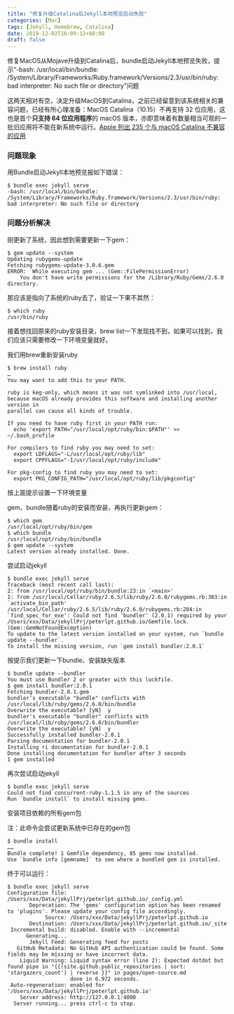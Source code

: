 ```yaml
---
title: "修复升级Catalina后Jekyll本地预览启动失败"
categories: [Mac]
tags: [Jekyll, Homebrew, Catalina]
date: 2019-12-02T16:09:12+08:00
draft: false
---
```


修复MacOS从Mojave升级到Catalina后，bundle启动Jekyll本地预览失败，提示“-bash: /usr/local/bin/bundle: /System/Library/Frameworks/Ruby.framework/Versions/2.3/usr/bin/ruby: bad interpreter: No such file or directory”问题

这两天相对有空，决定升级MacOS到Catalina，之前已经留意到该系统相关的兼容问题，已经有所心理准备：MacOS Catalina（10.15）不再支持 32 位应用，这也是首个**只支持 64 位应用程序**的 macOS 版本，亦即意味着有数量相当可观的一批旧应用将不能在新系统中运行。[Apple 列出 235 个与 macOS Catalina 不兼容的应用](https://www.oschina.net/news/110544/235-apps-incompatible-with-catalina)

### 问题现象

用Bundle启动Jekyll本地预览报如下错误：

```shell
$ bundle exec jekyll serve
-bash: /usr/local/bin/bundle: /System/Library/Frameworks/Ruby.framework/Versions/2.3/usr/bin/ruby: bad interpreter: No such file or directory
```

### 问题分析解决

刚更新了系统，因此想到需要更新一下gem：

```shell
$ gem update --system
Updating rubygems-update
Fetching rubygems-update-3.0.6.gem
ERROR:  While executing gem ... (Gem::FilePermissionError)
    You don't have write permissions for the /Library/Ruby/Gems/2.6.0 directory.
```

那应该是指向了系统的ruby去了，验证一下果不其然：

```shell
$ which ruby
/usr/bin/ruby
```

接着想找回原来的ruby安装目录，brew list一下发现找不到，如果可以找到，我们应该只需要修改一下环境变量就好。

我们用brew重新安装ruby

```shell
$ brew install ruby
…
You may want to add this to your PATH.

ruby is keg-only, which means it was not symlinked into /usr/local,
because macOS already provides this software and installing another version in
parallel can cause all kinds of trouble.

If you need to have ruby first in your PATH run:
  echo 'export PATH="/usr/local/opt/ruby/bin:$PATH"' >> ~/.bash_profile

For compilers to find ruby you may need to set:
  export LDFLAGS="-L/usr/local/opt/ruby/lib"
  export CPPFLAGS="-I/usr/local/opt/ruby/include"

For pkg-config to find ruby you may need to set:
  export PKG_CONFIG_PATH="/usr/local/opt/ruby/lib/pkgconfig"
```

按上面提示设置一下环境变量

gem、bundle随着ruby的安装而安装，再执行更新gem：

```shell
$ which gem
/usr/local/opt/ruby/bin/gem
$ which bundle
/usr/local/opt/ruby/bin/bundle
$ gem update --system
Latest version already installed. Done.
```

尝试启动jekyll

```shell
$ bundle exec jekyll serve
Traceback (most recent call last):
2: from /usr/local/opt/ruby/bin/bundle:23:in `<main>'
1: from /usr/local/Cellar/ruby/2.6.5/lib/ruby/2.6.0/rubygems.rb:303:in `activate_bin_path'
/usr/local/Cellar/ruby/2.6.5/lib/ruby/2.6.0/rubygems.rb:284:in `find_spec_for_exe': Could not find 'bundler' (2.0.1) required by your /Users/xxx/Data/jekyllPrj/peterlpt.github.io/Gemfile.lock. (Gem::GemNotFoundException)
To update to the latest version installed on your system, run `bundle update --bundler`.
To install the missing version, run `gem install bundler:2.0.1`
```

按提示我们更新一下bundle、安装缺失版本

```shell
$ bundle update --bundler
You must use Bundler 2 or greater with this lockfile.
$ gem install bundler:2.0.1
Fetching bundler-2.0.1.gem
bundler's executable "bundle" conflicts with /usr/local/lib/ruby/gems/2.6.0/bin/bundle
Overwrite the executable? [yN]  y
bundler's executable "bundler" conflicts with /usr/local/lib/ruby/gems/2.6.0/bin/bundler
Overwrite the executable? [yN]  y
Successfully installed bundler-2.0.1
Parsing documentation for bundler-2.0.1
Installing ri documentation for bundler-2.0.1
Done installing documentation for bundler after 3 seconds
1 gem installed
```

再次尝试启动jekyll

```shell
$ bundle exec jekyll serve
Could not find concurrent-ruby-1.1.5 in any of the sources
Run `bundle install` to install missing gems.
```

安装项目依赖的所有gem包

注：此命令会尝试更新系统中已存在的gem包

```shell
$ bundle install
……
Bundle complete! 1 Gemfile dependency, 85 gems now installed.
Use `bundle info [gemname]` to see where a bundled gem is installed.
```

终于可以运行：

```shell
$ bundle exec jekyll serve
Configuration file: /Users/xxx/Data/jekyllPrj/peterlpt.github.io/_config.yml
       Deprecation: The 'gems' configuration option has been renamed to 'plugins'. Please update your config file accordingly.
            Source: /Users/xxx/Data/jekyllPrj/peterlpt.github.io
       Destination: /Users/xxx/Data/jekyllPrj/peterlpt.github.io/_site
 Incremental build: disabled. Enable with --incremental
      Generating... 
       Jekyll Feed: Generating feed for posts
   GitHub Metadata: No GitHub API authentication could be found. Some fields may be missing or have incorrect data.
    Liquid Warning: Liquid syntax error (line 2): Expected dotdot but found pipe in "{{(site.github.public_repositories | sort: 'stargazers_count') | reverse }}" in pages/open-source.md
                    done in 6.972 seconds.
 Auto-regeneration: enabled for '/Users/xxx/Data/jekyllPrj/peterlpt.github.io'
    Server address: http://127.0.0.1:4000
  Server running... press ctrl-c to stop.
```

